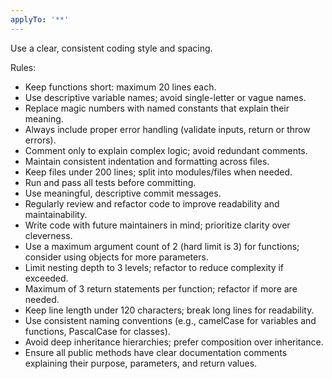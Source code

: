 ```yaml
---
applyTo: '**'
---
```

Use a clear, consistent coding style and spacing.

Rules:
- Keep functions short: maximum 20 lines each.
- Use descriptive variable names; avoid single-letter or vague names.
- Replace magic numbers with named constants that explain their meaning.
- Always include proper error handling (validate inputs, return or throw errors).
- Comment only to explain complex logic; avoid redundant comments.
- Maintain consistent indentation and formatting across files.
- Keep files under 200 lines; split into modules/files when needed.
- Run and pass all tests before committing.
- Use meaningful, descriptive commit messages.
- Regularly review and refactor code to improve readability and maintainability.
- Write code with future maintainers in mind; prioritize clarity over cleverness.
- Use a maximum argument count of 2 (hard limit is 3) for functions; consider using objects for more parameters.
- Limit nesting depth to 3 levels; refactor to reduce complexity if exceeded.
- Maximum of 3 return statements per function; refactor if more are needed.
- Keep line length under 120 characters; break long lines for readability.
- Use consistent naming conventions (e.g., camelCase for variables and functions, PascalCase for classes).
- Avoid deep inheritance hierarchies; prefer composition over inheritance.
- Ensure all public methods have clear documentation comments explaining their purpose, parameters, and return values.
